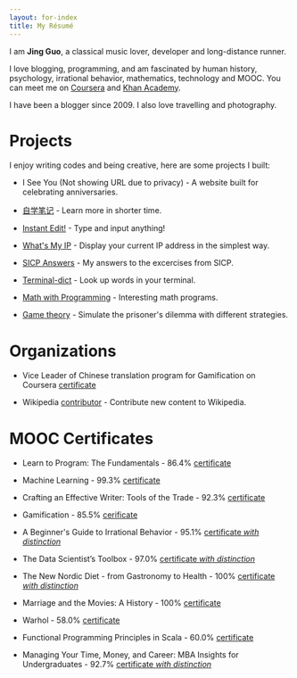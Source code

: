 ```yaml
---
layout: for-index
title: My Résumé
---
```


I am **Jing Guo**, a classical music lover, developer and long-distance runner.

I love blogging, programming, and am fascinated by human history, psychology, irrational behavior, mathematics, technology and MOOC. You can meet me on [Coursera](https://www.coursera.org/user/i/faf6474432089b8d58309eb2c83b5cc7) and [Khan Academy](https://www.khanacademy.org/profile/guojing/).

I have been a blogger since 2009. I also love travelling and photography.

Projects
=====

I enjoy writing codes and being creative, here are some projects I built:

* I See You (Not showing URL due to privacy) - A website built for celebrating anniversaries.

* [自学笔记](http://notes.guoj.org/) - Learn more in shorter time.

* [Instant Edit!](http://instantedit.github.io/) - Type and input anything!

* [What's My IP](http://ip.guoj.org/) - Display your current IP address in the simplest way.

* [SICP Answers](https://github.com/guojing0/SICP-Answers) - My answers to the excercises from SICP.

* [Terminal-dict](https://github.com/guojing0/terminal-dict/) - Look up words in your terminal.

* [Math with Programming](https://github.com/guojing0/Math-with-Programming) - Interesting math programs.

* [Game theory](https://github.com/guojing0/game-theory) - Simulate the prisoner's dilemma with different strategies.

Organizations
=====

* Vice Leader of Chinese translation program for Gamification on Coursera [certificate](/images/translation.pdf)

* Wikipedia [contributor](http://zh.wikipedia.org/wiki/User:Guojkiwi) - Contribute new content to Wikipedia.

MOOC Certificates
=====

* Learn to Program: The Fundamentals - 86.4% [certificate](/images/coursera-prog.pdf)

* Machine Learning - 99.3% [certificate](/images/coursera-ml.pdf)

* Crafting an Effective Writer: Tools of the Trade - 92.3% [certificate](/images/coursera-writing.pdf)

* Gamification - 85.5% [cerificate](/images/coursera-gamification.pdf)

* A Beginner's Guide to Irrational Behavior - 95.1% [certificate *with distinction*](/images/coursera-irrational.pdf)

* The Data Scientist’s Toolbox - 97.0% [certificate *with distinction*](/images/coursera-databox.pdf)

* The New Nordic Diet - from Gastronomy to Health - 100% [certificate *with distinction*](/images/coursera-nordic.pdf)

* Marriage and the Movies: A History - 100% [certificate](/images/coursera-marriage.pdf)

* Warhol - 58.0% [certificate](/images/coursera-warhol.pdf)

* Functional Programming Principles in Scala - 60.0% [certificate](/images/coursera-scala.pdf)

* Managing Your Time, Money, and Career: MBA Insights for Undergraduates - 92.7% [certificate *with distinction*](/images/coursera-money.pdf)
